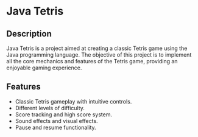 # Java Tetris

## Description
Java Tetris is a project aimed at creating a classic Tetris game using the Java programming language. The objective of this project is to implement all the core mechanics and features of the Tetris game, providing an enjoyable gaming experience.

## Features
- Classic Tetris gameplay with intuitive controls.
- Different levels of difficulty.
- Score tracking and high score system.
- Sound effects and visual effects.
- Pause and resume functionality.
